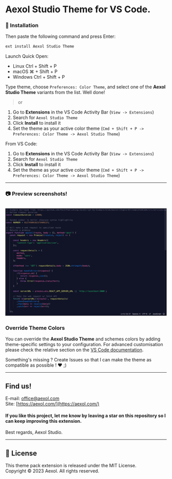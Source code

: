 # Aexol Studio Theme for VS Code.

### 🚀 Installation

Then paste the following command and press Enter:

```bash
ext install Aexol Studio Theme
```
Launch Quick Open:

- Linux Ctrl + Shift + P
- macOS ⌘ + Shift + P
- Windows Ctrl + Shift + P

Type theme, choose `Preferences: Color Theme`, and select one of the **Aexol Studio Theme** variants from the list. Well done!


> or

1. Go to **Extensions** in the VS Code Activity Bar (`View -> Extensions`)
2. Search for `Aexol Studio Theme`
3. Click **Install** to install it
4. Set the theme as your active color theme (`Cmd + Shift + P -> Preferences: Color Theme -> Aexol Studio Theme`)

From VS Code:

1. Go to **Extensions** in the VS Code Activity Bar (`View -> Extensions`)
2. Search for `Aexol Studio Theme`
3. Click **Install** to install it
4. Set the theme as your active color theme (`Cmd + Shift + P -> Preferences: Color Theme -> Aexol Studio Theme`)

---
### 📷 Preview screenshots!
![TypeScript](./assets/screenshot.png)
---
### Override Theme Colors

You can override the **Aexol Studio Theme** and schemes colors by adding theme-specific settings to your configuration. For advanced customisation please check the relative section on the [VS Code documentation](https://code.visualstudio.com/docs/getstarted/themes#_customizing-a-color-theme).

Something's missing ? Create Issues so that I can make the theme as compatible as possible ! ❤️ ;)

---
## Find us!

E-mail: [office@aexol.com](office@aexol.com 'Send an e-mail')\
Site: [https://aexol.com/](https://aexol.com/)  


#### If you like this project, let me know by leaving a star on this repository so I can keep improving this extension.

Best regards, Aexol Studio.

---
## 📜 License

This theme pack extension is released under the MIT License.\
Copyright &copy; 2023 Aexol. All rights reserved.
